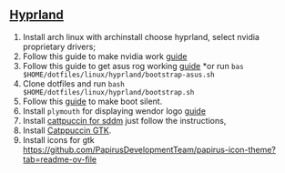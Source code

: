 ## [Hyprland](https://hyprland.org/)

1. Install arch linux with archinstall choose hyprland, select nvidia proprietary drivers;
2. Follow this guide to make nvidia work [guide](https://wiki.hyprland.org/Nvidia/#how-to-get-hyprland-to-possibly-work-on-nvidia)
3. Follow this guide to get asus rog working [guide](https://wiki.hyprland.org/Asus_ROG/#asus-rog) \*or run `bas $HOME/dotfiles/linux/hyprland/bootstrap-asus.sh`
4. Clone dotfiles and run `bash $HOME/dotfiles/linux/hyprland/bootstrap.sh`
5. Follow this [guide](https://wiki.archlinux.org/title/silent_boot) to make boot silent.
6. Install `plymouth` for displaying wendor logo [guide](https://wiki.archlinux.org/title/plymouth)
7. Install [cattpuccin for sddm](https://github.com/catppuccin/sddm) just follow the instructions,
8. Install [Catppuccin GTK](https://github.com/catppuccin/gtk).
9. Install icons for gtk https://github.com/PapirusDevelopmentTeam/papirus-icon-theme?tab=readme-ov-file
